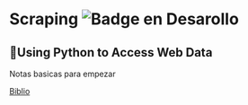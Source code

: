  
# Scraping ![Badge en Desarollo](https://img.shields.io/badge/STATUS-EN%20DESAROLLO-green)

##  :tropical_fish:Using Python to Access Web Data

Notas basicas para empezar

[Biblio](https://www.py4e.com/html3/)
